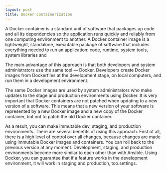 ```yaml
---
layout: post
title: Docker Containerization 
---
```


A  Docker container is a standard unit of software that packages up code and all its dependencies so the application runs quickly and reliably from one computing environment to another. A Docker container image is a lightweight, standalone, executable package of software that includes everything needed to run an application: code, runtime, system tools, system libraries and 

The main advantage of this approach is that both developers and system administrators use the same tool — Docker. Developers create Docker images from Dockerfiles at the development stage, on local computers, and run them in a development environment.

The same Docker images are used by system administrators who make updates to the stage and production environments using Docker. It is very important that Docker containers are not patched when updating to a new version of a software. This means that a new version of your software is represented by a new Docker image and a new copy of the Docker container, but not to patch the old Docker container.

As a result, you can make immutable dev, staging, and production environments. There are several benefits of using this approach. First of all, there is a high level of control over all changes, because changes are made using immutable Docker images and containers. You can roll back to the previous version at any moment. Development, staging, and production environments become more similar to each other than with Ansible. Using Docker, you can guarantee that if a feature works in the development environment, it will work in staging and production, too.settings.

